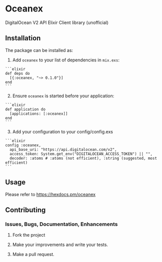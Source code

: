 # Oceanex

DigitalOcean V2 API Elixir Client library (unofficial)

## Installation

The package can be installed as:

  1. Add `oceanex` to your list of dependencies in `mix.exs`:

    ```elixir
    def deps do
      [{:oceanex, "~> 0.1.0"}]
    end
    ```

  2. Ensure `oceanex` is started before your application:

    ```elixir
    def application do
      [applications: [:oceanex]]
    end
    ```

  3. Add your configuration to your config/config.exs

    ```elixir
    config :oceanex,
      api_base_uri: "https://api.digitalocean.com/v2",
      access_token: System.get_env("DIGITALOCEAN_ACCESS_TOKEN") || "",
      decoder: :atoms # :atoms (not efficient), :string (suggested, most efficient)
    ```

## Usage

Please refer to https://hexdocs.pm/oceanex

## Contributing

### Issues, Bugs, Documentation, Enhancements

1) Fork the project

2) Make your improvements and write your tests.

3) Make a pull request.
